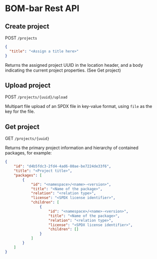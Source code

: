 # BOM-bar Rest API

## Create project
POST `/projects`
```json
{
  "title": "<Assign a title here>"
}
```

Returns the assigned project UUID in the location header, and a
body indicating the current project properties. (See Get project)

## Upload project
POST `/projects/{uuid}/upload`

Multipart file upload of an SPDX file in key-value format, using 
`file` as the key for the file.

## Get project
GET `/projects/{uuid}`

Returns the primary project information and hierarchy of contained 
packages, for example:
```json
{
    "id": "d4b5fdc3-2fd4-4ad6-80ae-be7224de33f6",
    "title": "<Project title>",
    "packages": [
        {
            "id": "<namespace>/<name>-<version>",
            "title": "<Name of the package>",
            "relation": "<relation type>",
            "license": "<SPDX license identifier>",
            "children": [
                {
                    "id": "<namespace>/<name>-<version>",
                    "title": "<Name of the package>",
                    "relation": "<relation type>",
                    "license": "<SPDX license identifier>",
                    "children": []
                }   
            ]
        }
    ]
}
```
